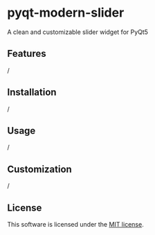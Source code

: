 # pyqt-modern-slider
A clean and customizable slider widget for PyQt5

## Features
/

## Installation
/

## Usage
/

## Customization
/

## License
This software is licensed under the [MIT license](LICENSE).
